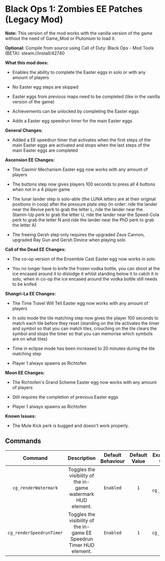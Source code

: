 # Black Ops 1: Zombies EE Patches (Legacy Mod)

**Note:** This version of the mod works with the vanilla version of the game without the need of Game_Mod or Plutonium to load it.

**Optional:** Compile from source using Call of Duty: Black Ops - Mod Tools (BETA): steam://install/42740

**What this mod does:**
- Enables the ability to complete the Easter eggs in solo or with any amount of players
  
- No Easter egg steps are skipped
  
- Easter eggs from previous maps need to be completed (like in the vanilla version of the game)
  
- Achievements can be unlocked by completing the Easter eggs
  
- Adds a Easter egg speedrun timer for the main Easter eggs

**General Changes:**
* Added a EE speedrun timer that activates when the first steps of the main Easter eggs are activated and stops when the last steps of the main Easter eggs are completed

**Ascension EE Changes:**
- The Casimir Mechanism Easter egg now works with any amount of players

- The buttons step now gives players 100 seconds to press all 4 buttons when not in a 4 player game

- The lunar lander step is solo-able (the LUNA letters are at their original positions in coop) after the pressure plate step (in order: ride the lander near the Revive perk to grab the letter L, ride the lander near the Stamin-Up perk to grab the letter U, ride the lander near the Speed-Cola perk to grab the letter N and ride the lander near the PhD perk to grab the letter A)

- The freeing Gersh step only requires the upgraded Zeus Cannon, upgraded Ray Gun and Gersh Device when playing solo

**Call of the Dead EE Changes:**
- The co-op version of the Ensemble Cast Easter egg now works in solo

- You no longer have to knife the frozen vodka bottle, you can shoot at the ice encased around it to dislodge it whilst standing below it to catch it in solo, when in co-op the ice encased around the vodka bottle still needs to be knifed

**Shangri-La EE Changes:**
- The Time Travel Will Tell Easter egg now works with any amount of players

- In solo mode the tile matching step now gives the player 100 seconds to match each tile before they reset (standing on the tile activates the timer and symbol so that you can match tiles, crouching on the tile clears the symbol and stops the timer so that you can memorise which symbols are on what tiles)

- Time in eclipse mode has been increased to 20 minutes during the tile matching step

- Player 1 always spawns as Richtofen

**Moon EE Changes:**
- The Richtofen's Grand Scheme Easter egg now works with any amount of players

- Still requires the completion of previous Easter eggs

- Player 1 always spawns as Richtofen

**Known Issues:**
- The Mule Kick perk is bugged and doesn't work properly.

## Commands

|Command|Description|Default Behaviour|Default Value|Example Player Config Command Usage|
|:---:|:---:|:---:|:---:|:---:|
|`cg_renderWatermark`| Toggles the visibility of the in-game watermark HUD element.|`Enabled`|`1`|`seta cg_renderWatermark "0"`|
|`cg_renderSpeedrunTimer`| Toggles the visibility of the in-game EE Speedrun Timer HUD element.|`Enabled`|`1`|`seta cg_renderSpeedrunTimer "0"`|
